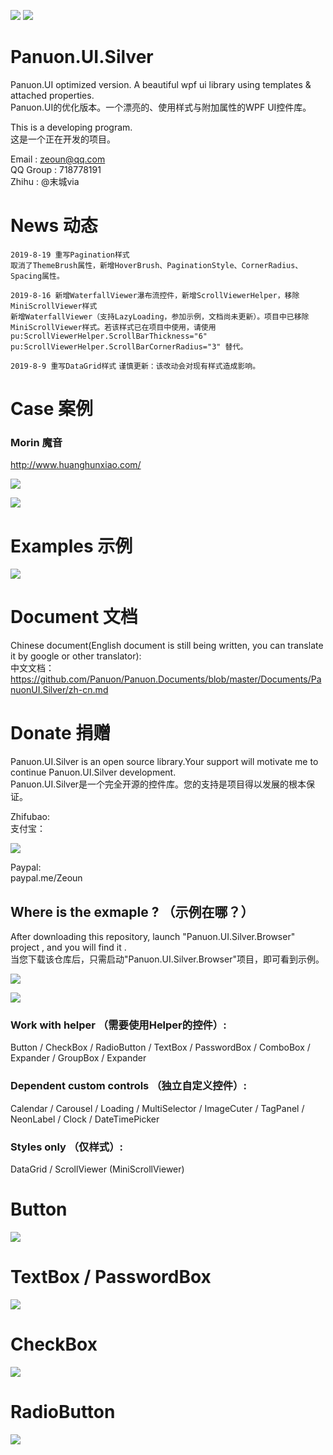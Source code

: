 <a href="https://996.icu" target='_blank'><img src="https://img.shields.io/badge/link-996.icu-red.svg"></a>
<a href="https://996.icu" target='_blank'><img src="https://camo.githubusercontent.com/8948ee9e753309fa3e978b3a0bdeda5a0c3f98ec/68747470733a2f2f696d672e736869656c64732e696f2f62616467652f2e6e65742d253345253344342e302d626c75652e737667"></a>

# Panuon.UI.Silver
Panuon.UI optimized version. A beautiful wpf ui library using templates &amp; attached properties.  
Panuon.UI的优化版本。一个漂亮的、使用样式与附加属性的WPF UI控件库。

This is a developing program.  
这是一个正在开发的项目。

Email : zeoun@qq.com  
QQ Group : 718778191  
Zhihu : @末城via

# News 动态  
`2019-8-19 重写Pagination样式`  
`取消了ThemeBrush属性，新增HoverBrush、PaginationStyle、CornerRadius、Spacing属性。`  

`2019-8-16 新增WaterfallViewer瀑布流控件，新增ScrollViewerHelper，移除MiniScrollViewer样式`  
`新增WaterfallViewer（支持LazyLoading，参加示例，文档尚未更新）。项目中已移除MiniScrollViewer样式。若该样式已在项目中使用，请使用pu:ScrollViewerHelper.ScrollBarThickness="6" pu:ScrollViewerHelper.ScrollBarCornerRadius="3" 替代。`  

`2019-8-9 重写DataGrid样式`
`谨慎更新：该改动会对现有样式造成影响。`  

# Case 案例  

### Morin 魔音

http://www.huanghunxiao.com/  
  
![](https://raw.githubusercontent.com/Panuon/Panuon.Documents/master/Resources/Panuon.UI.Silver/case_morin_3.png)  

![](https://raw.githubusercontent.com/Panuon/Panuon.Documents/master/Resources/Panuon.UI.Silver/case_morin_2.png)  




# Examples 示例  

![](https://raw.githubusercontent.com/Panuon/Panuon.Documents/master/Resources/Panuon.UI.Silver/window_1.png)


# Document 文档

Chinese document(English document is still being written, you can translate it by google or other translator):  
中文文档：  
https://github.com/Panuon/Panuon.Documents/blob/master/Documents/PanuonUI.Silver/zh-cn.md

# Donate  捐赠
Panuon.UI.Silver is an open source library.Your support will motivate me to continue Panuon.UI.Silver development.    
Panuon.UI.Silver是一个完全开源的控件库。您的支持是项目得以发展的根本保证。

Zhifubao:  
支付宝：

![](https://raw.githubusercontent.com/Panuon/Panuon.Documents/master/Resources/Global/zhifubao.jpg)

Paypal:  
paypal.me/Zeoun  


## Where is the exmaple ? （示例在哪？）
After downloading this repository, launch "Panuon.UI.Silver.Browser" project , and you will find it .  
当您下载该仓库后，只需启动"Panuon.UI.Silver.Browser"项目，即可看到示例。

![](https://raw.githubusercontent.com/Panuon/Panuon.Documents/master/Resources/Panuon.UI.Silver/step1.png)

![](https://raw.githubusercontent.com/Panuon/Panuon.Documents/master/Resources/Panuon.UI.Silver/temp.jpg)
### Work with helper （需要使用Helper的控件）:
Button / CheckBox / RadioButton / TextBox / PasswordBox / ComboBox / Expander / GroupBox / Expander

### Dependent custom controls （独立自定义控件）:
Calendar / Carousel / Loading / MultiSelector / ImageCuter / TagPanel / NeonLabel / Clock / DateTimePicker

### Styles only （仅样式）:
DataGrid / ScrollViewer (MiniScrollViewer)

# Button 

![](https://raw.githubusercontent.com/Panuon/Panuon.Documents/master/Resources/Panuon.UI.Silver/button.jpg)

# TextBox / PasswordBox

![](https://raw.githubusercontent.com/Panuon/Panuon.Documents/master/Resources/Panuon.UI.Silver/textbox.jpg)

# CheckBox

![](https://raw.githubusercontent.com/Panuon/Panuon.Documents/master/Resources/Panuon.UI.Silver/checkbox.jpg)

# RadioButton

![](https://raw.githubusercontent.com/Panuon/Panuon.Documents/master/Resources/Panuon.UI.Silver/radiobutton.jpg)
